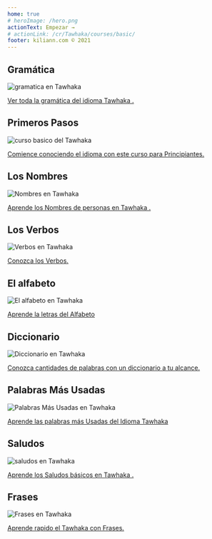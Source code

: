 ```yaml
---
home: true
# heroImage: /hero.png
actionText: Empezar →
# actionLink: /cr/Tawhaka/courses/basic/
footer: kiliann.com © 2021 
---
```


<div class="features">
  <div class="feature">
    <h2>Gramática </h2>
    <img src="/home/grammar.jpg" alt="gramatica en Tawhaka	">
    <p><a href="/hn/tawhaka/grammar/guide/">Ver toda la gramática del idioma Tawhaka	.</a></p>
  </div>
  <div class="feature">
    <h2>Primeros Pasos</h2>
    <img src="/home/courses.jpg" alt="curso basico del Tawhaka	">
    <p><a href="/hn/tawhaka/courses/basic/">Comience conociendo el idioma con este curso para Principiantes.</a></p>
  </div>
  <div class="feature">
    <h2>Los Nombres</h2>
    <img src="/home/people.jpg" alt="Nombres en Tawhaka	">
    <p><a href="/hn/tawhaka/vocabulary/people/">Aprende los Nombres de personas en Tawhaka	.</a></p>
  </div>
   <div class="feature">
    <h2>Los Verbos </h2>
    <img src="/home/verbs.png" alt="Verbos en Tawhaka	">
    <p><a href="/hn/tawhaka/grammar/verbs/">Conozca los Verbos.</a></p>
  </div>
  <div class="feature">
    <h2>El alfabeto</h2>
    <img src="/home/alphabet.jpg" alt="El alfabeto en Tawhaka	">
    <p><a href="/hn/tawhaka/grammar/alphabet/">Aprende la letras del Alfabeto</a></p>
  </div>
     <div class="feature">
    <h2>Diccionario</h2>
    <img src="/home/dictionary.jpg" alt="Diccionario en Tawhaka	">
    <p><a href="/hn/tawhaka/dictionary/">Conozca cantidades de palabras con un diccionario a tu alcance.</a></p>
  </div>
  <div class="feature">
    <h2>Palabras Más Usadas</h2>
    <img src="/home/more_used.jpg" alt="Palabras Más Usadas en Tawhaka	">
    <p><a href="/hn/tawhaka/vocabulary/more_used/">Aprende las palabras más Usadas del Idioma Tawhaka	</a></p>
  </div>
    <div class="feature">
    <h2>Saludos</h2>
    <img src="/home/greetings.jpg" alt="saludos en Tawhaka	">
    <p><a href="/hn/tawhaka/vocabulary/greetings/">Aprende los Saludos básicos en Tawhaka	.</a></p>
  </div>
   <div class="feature">
    <h2>Frases</h2>
    <img src="/home/phrases.jpg" alt="Frases en Tawhaka	">
    <p><a href="/hn/tawhaka/vocabulary/phrases/">Aprende rapido el Tawhaka con Frases.</a></p>
  </div>
</div>

<!-- <counter/> -->